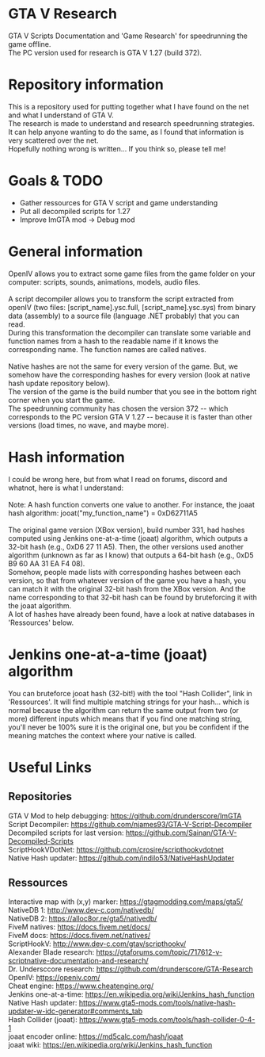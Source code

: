 # GTA V Research
GTA V Scripts Documentation and 'Game Research' for speedrunning the game offline.<br />
The PC version used for research is GTA V 1.27 (build 372).

# Repository information
This is a repository used for putting together what I have found on the net and what I understand of GTA V.<br />
The research is made to understand and research speedrunning strategies. It can help anyone wanting to do the same, as I found that information is very scattered over the net.<br />
Hopefully nothing wrong is written... If you think so, please tell me!

# Goals & TODO
* Gather ressources for GTA V script and game understanding
* Put all decompiled scripts for 1.27
* Improve ImGTA mod -> Debug mod 

# General information
OpenIV allows you to extract some game files from the game folder on your computer: scripts, sounds, animations, models, audio files.<br /><br />
A script decompiler allows you to transform the script extracted from openIV (two files: [script_name].ysc.full, [script_name].ysc.sys) from binary data (assembly) to a source file (language .NET probably) that you can read.<br />
During this transformation the decompiler can translate some variable and function names from a hash to the readable name if it knows the corresponding name. The function names are called natives.<br /><br />
Native hashes are not the same for every version of the game. But, we somehow have the corresponding hashes for every version (look at native hash update repository below).<br />
The version of the game is the build number that you see in the bottom right corner when you start the game.<br />
The speedrunning community has chosen the version 372 -- which corresponds to the PC version GTA V 1.27 -- because it is faster than other versions (load times, no wave, and maybe more).<br />

# Hash information
I could be wrong here, but from what I read on forums, discord and whatnot, here is what I understand:<br /><br />
Note: A hash function converts one value to another. For instance, the joaat hash algorithm: jooat("my_function_name") = 0xD62711A5<br /><br />
The original game version (XBox version), build number 331, had hashes computed using Jenkins one-at-a-time (joaat) algorithm, which outputs a 32-bit hash (e.g., 0xD6 27 11 A5). Then, the other versions used another algorithm (unknown as far as I know) that outputs a 64-bit hash (e.g., 0xD5 B9 60 AA 31 EA F4 08).<br />
Somehow, people made lists with corresponding hashes between each version, so that from whatever version of the game you have a hash, you can match it with the original 32-bit hash from the XBox version. And the name corresponding to that 32-bit hash can be found by bruteforcing it with the joaat algorithm.<br />
A lot of hashes have already been found, have a look at native databases in 'Ressources' below.

# Jenkins one-at-a-time (joaat) algorithm
You can bruteforce jooat hash (32-bit!) with the tool "Hash Collider", link in 'Ressources'.
It will find multiple matching strings for your hash... which is normal because the algorithm can return the same output from two (or more) different inputs which means that if you find one matching string, you'll never be 100% sure it is the original one, but you be confident if the meaning matches the context where your native is called. 



# Useful Links
## Repositories
GTA V Mod to help debugging: https://github.com/drunderscore/ImGTA<br />
Script Decompiler: https://github.com/njames93/GTA-V-Script-Decompiler<br />
Decompiled scripts for last version: https://github.com/Sainan/GTA-V-Decompiled-Scripts<br />
ScriptHookVDotNet: https://github.com/crosire/scripthookvdotnet<br />
Native Hash updater: https://github.com/indilo53/NativeHashUpdater<br />

## Ressources
Interactive map with (x,y) marker: https://gtagmodding.com/maps/gta5/<br />
NativeDB 1: http://www.dev-c.com/nativedb/<br />
NativeDB 2: https://alloc8or.re/gta5/nativedb/<br />
FiveM natives: https://docs.fivem.net/docs/<br />
FiveM docs: https://docs.fivem.net/natives/<br />
ScriptHookV: http://www.dev-c.com/gtav/scripthookv/<br />
Alexander Blade research: https://gtaforums.com/topic/717612-v-scriptnative-documentation-and-research/<br />
Dr. Undersccore research: https://github.com/drunderscore/GTA-Research<br />
OpenIV: https://openiv.com/<br />
Cheat engine: https://www.cheatengine.org/<br />
Jenkins one-at-a-time: https://en.wikipedia.org/wiki/Jenkins_hash_function<br />
Native Hash updater: https://www.gta5-mods.com/tools/native-hash-updater-w-idc-generator#comments_tab<br />
Hash Collider (joaat): https://www.gta5-mods.com/tools/hash-collider-0-4-1<br />
joaat encoder online: https://md5calc.com/hash/joaat<br />
joaat wiki: https://en.wikipedia.org/wiki/Jenkins_hash_function<br />
